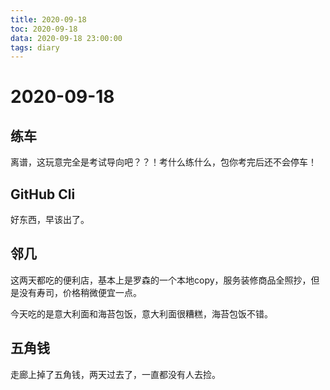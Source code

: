 ```yaml
---
title: 2020-09-18
toc: 2020-09-18
data: 2020-09-18 23:00:00
tags: diary
---
```



# 2020-09-18

## 练车

离谱，这玩意完全是考试导向吧？？！考什么练什么，包你考完后还不会停车！



## GitHub Cli

好东西，早该出了。

##  邻几

这两天都吃的便利店，基本上是罗森的一个本地copy，服务装修商品全照抄，但是没有寿司，价格稍微便宜一点。

今天吃的是意大利面和海苔包饭，意大利面很糟糕，海苔包饭不错。

## 五角钱

走廊上掉了五角钱，两天过去了，一直都没有人去捡。



